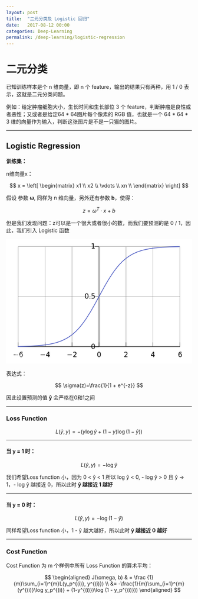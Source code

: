 ```yaml
---
layout: post
title:  "二元分类及 Logistic 回归"
date:   2017-08-12 00:00
categories: Deep-Learning
permalink: /deep-learning/logistic-regression
---
```



# 二元分类

已知训练样本是个 n 维向量，即 n 个 feature，输出的结果只有两种，用 1 / 0 表示，这就是二元分类问题。

例如：给定肿瘤细胞大小，生长时间和生长部位 3 个 feature，判断肿瘤是良性或者恶性；又或者是给定64 * 64图片每个像素的 RGB 值，也就是一个 64 * 64 * 3 维的向量作为输入，判断这张图片是不是一只猫的图片。

---

## Logistic Regression

**训练集：**

n维向量x：

$$
x = 
\left[
\begin{matrix}
 x1     \\
 x2    \\
 \vdots \\
 xn     \\
\end{matrix}
\right]
$$

假设 参数 **&omega;**, 同样为 n 维向量，另外还有参数 **b**，使得：

$$
z = \omega^T· x + b
$$

但是我们发现问题：z可以是一个很大或者很小的数，而我们要预测的是 0 / 1，因此，我们引入 Logistic 函数

![network](../images/deep-learning/logistics.png)

表达式：

$$
\sigma(z)=\frac{1}{1 + e^{-z}}
$$

因此设置预测的值 **ŷ** 会严格在0和1之间

---

### Loss Function

$$
L(\hat{y}, y) = -(y\log \hat{y} + (1-y)\log (1 - \hat{y}))
$$

---

#### 当 y = 1 时：

$$L(\hat{y}, y) = - \log \hat{y}$$

我们希望Loss function 小，因为 0 < ŷ < 1 所以 log ŷ < 0, - log ŷ > 0 且 ŷ -> 1，- log ŷ 越接近 0，所以此时 **ŷ 越接近 1 越好**

---

#### 当 y = 0 时：

$$L(\hat{y}, y) = - \log (1 - \hat{y})$$

同样希望Loss function 小，1 - ŷ 越大越好，所以此时 **ŷ 越接近 0 越好**

---

### Cost Function

Cost Function 为 m 个样例中所有 Loss Function 的算术平均：

$$
\begin{aligned}
J(\omega, b) & = \frac {1}{m}\sum_{i=1}^{m}L(y_p^{(i)}, y^{(i)}) \\
&= -\frac{1}{m}\sum_{i=1}^{m}(y^{(i)}\log y_p^{(i)} + (1-y^{(i)})\log (1 - y_p^{(i)}))
\end{aligned}
$$